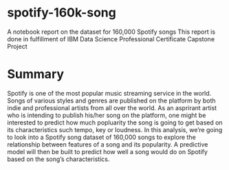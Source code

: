 # spotify-160k-song

A notebook report on the dataset for 160,000 Spotify songs
This report is done in fulfillment of IBM Data Science Professional Certificate Capstone Project

# Summary
Spotify is one of the most popular music streaming service in the world. Songs of various styles
and genres are published on the platform by both indie and professional artists from all over the
world. As an asprirant artist who is intending to publish his/her song on the platform, one might be
interested to predict how much popluarity the song is going to get based on its characteristics such
tempo, key or loudness. In this analysis, we’re going to look into a Spotify song dataset of 160,000
songs to explore the relationship between features of a song and its popularity. A predictive model
will then be built to predict how well a song would do on Spotify based on the song’s characteristics.
